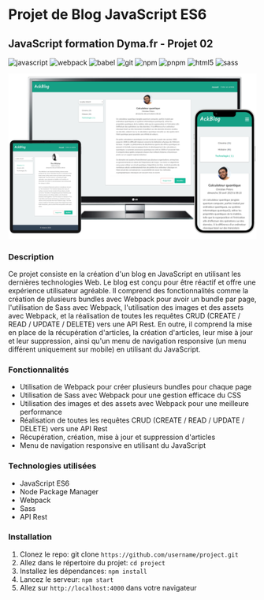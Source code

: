 # Projet de Blog JavaScript ES6

## JavaScript formation Dyma.fr - Projet 02

<!-- <p float="left">
    <img src="sources/ipad_silver_portrait.png" width="300">
    <img src="sources/iphone12black_portrait.png" width="200">
    <img src="sources/imac2015retina_front.png" width="400">
</p> -->
<p>
<p>
      <img alt="javascript" src="https://img.shields.io/badge/javascript-%23323330.svg?style=flat&logo=javascript&logoColor=%23F7DF1" />
      <img alt="webpack" src="https://img.shields.io/badge/webpack-%238DD6F9.svg?style=flat&logo=webpack&logoColor=black" />
      <img alt="babel" src="https://img.shields.io/badge/Babel-F9DC3e?falt&logo=babel&logoColor=black" />
      <img alt="git" src="https://img.shields.io/badge/-Git-F05032?style=flat-square&logo=git&logoColor=white" />
      <img alt="npm" src="https://img.shields.io/badge/-NPM-CB3837?style=flat-square&logo=npm&logoColor=white" />
      <img alt="pnpm" src="https://img.shields.io/badge/pnpm-%234a4a4a.svg?style=flat&logo=pnpm&logoColor=f69220" />
      <img alt="html5" src="https://img.shields.io/badge/-HTML5-E34F26?style=flat-square&logo=html5&logoColor=white" />
      <img alt="sass" src="https://img.shields.io/badge/SASS-hotpink.svg?flat-badge&logo=SASS&logoColor=white)" />

</p>
<img src="./src/assets/images/montageMARDOWN.png">

### Description

Ce projet consiste en la création d'un blog en JavaScript en utilisant les dernières technologies Web. Le blog est conçu pour être réactif et offre une expérience utilisateur agréable. Il comprend des fonctionnalités comme la création de plusieurs bundles avec Webpack pour avoir un bundle par page, l'utilisation de Sass avec Webpack, l'utilisation des images et des assets avec Webpack, et la réalisation de toutes les requêtes CRUD (CREATE / READ / UPDATE / DELETE) vers une API Rest. En outre, il comprend la mise en place de la récupération d'articles, la création d'articles, leur mise à jour et leur suppression, ainsi qu'un menu de navigation responsive (un menu différent uniquement sur mobile) en utilisant du JavaScript.

### Fonctionnalités

-   Utilisation de Webpack pour créer plusieurs bundles pour chaque page
-   Utilisation de Sass avec Webpack pour une gestion efficace du CSS
-   Utilisation des images et des assets avec Webpack pour une meilleure performance
-   Réalisation de toutes les requêtes CRUD (CREATE / READ / UPDATE / DELETE) vers une API Rest
-   Récupération, création, mise à jour et suppression d'articles
-   Menu de navigation responsive en utilisant du JavaScript

### Technologies utilisées

-   JavaScript ES6
-   Node Package Manager
-   Webpack
-   Sass
-   API Rest

### Installation

1. Clonez le repo: git clone `https://github.com/username/project.git`
2. Allez dans le répertoire du projet: `cd project`
3. Installez les dépendances: `npm install`
4. Lancez le serveur: `npm start`
5. Allez sur `http://localhost:4000` dans votre navigateur
